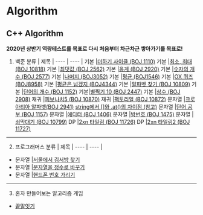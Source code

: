 # Algorithm
C++ Algorithm
--
**2020년 상반기 역량테스트를 목표로 다시 처음부터 차근차근 쌓아가기를 목표로!**

1. 백준
분류 | 제목 |
---- | ---- |
기본 |[더하기 사이클 (BOJ 1110)](https://github.com/danielkang1003/Algorithm/blob/master/boj1110.cpp)
기본 |[최소, 최대 (BOJ 10818)](https://github.com/danielkang1003/Algorithm/blob/master/boj10818.cpp) 
기본 |[최댓값 (BOJ 2562)](https://github.com/danielkang1003/Algorithm/blob/master/boj2562.cpp)
기본 |[음계 (BOJ 2920)](https://github.com/danielkang1003/Algorithm/blob/master/boj2920.cpp)
기본 |[숫자의 개수 (BOJ 2577)](https://github.com/danielkang1003/Algorithm/blob/master/boj2577.cpp)
기본 |[나머지 (BOJ3052)](https://github.com/danielkang1003/Algorithm/blob/master/boj3052.cpp)
기본 |[평균 (BOJ1546)](https://github.com/danielkang1003/Algorithm/blob/master/boj1546.cpp)
기본 |[OX 퀴즈 (BOJ8958)](https://github.com/danielkang1003/Algorithm/blob/master/boj8958.cpp)
기본 |[평균은 넘겠지 (BOJ4344)](https://github.com/danielkang1003/Algorithm/blob/master/boj4344.cpp)
기본 |[알파벳 찾기 (BOJ 10809)](https://github.com/danielkang1003/Algorithm/blob/master/boj10809.cpp)
기본 |[단어의 개수 (BOJ 1152)](https://github.com/danielkang1003/Algorithm/blob/master/boj1152.cpp)
기본|[별찍기 10 (BOJ 2447)](https://github.com/danielkang1003/Algorithm/blob/master/boj2447.cpp)
기본 |[상수 (BOJ 2908)](https://github.com/danielkang1003/Algorithm/blob/master/boj2908.cpp)
재귀 |[피보나치5 (BOJ 10870)](https://github.com/danielkang1003/Algorithm/blob/master/boj10870.cpp)
재귀 |[팩토리얼 (BOJ 10872)](https://github.com/danielkang1003/Algorithm/blob/master/boj10872.cpp)
문자열 |[크로아티아 알파벳(BOJ 2941)](https://github.com/danielkang1003/Algorithm/blob/master/boj2941.cpp)
[string에서 []와 .at()의 차이점 (참고)](https://neodreamer-dev.tistory.com/m/256)
문자열 |[단어 공부 (BOJ 1157)](https://github.com/danielkang1003/Algorithm/blob/master/boj1157.cpp)
문자열 |[에디터 (BOJ 1406)](https://github.com/danielkang1003/Algorithm/blob/master/boj1406.cpp)
문자열 |[방번호 (BOJ 1475)](https://github.com/danielkang1003/Algorithm/blob/master/boj1475.cpp)
문자열 |[쇠막대기 (BOJ 10799)](https://github.com/danielkang1003/Algorithm/blob/master/boj10799.cpp)
DP |[2xn 타일링 (BOJ 11726)](https://github.com/danielkang1003/Algorithm/blob/master/boj11726.cpp)
DP |[2xn 타일링2 (BOJ 11727)]((https://github.com/danielkang1003/Algorithm/blob/master/boj11727.cpp))
----

2. 프로그래머스
분류 | 제목 |
---- | ---- |
+ 문자열 |[서울에서 김서방 찾기](https://github.com/danielkang1003/Algorithm/blob/master/%EC%84%9C%EC%9A%B8%EC%97%90%EC%84%9C%20%EA%B9%80%EC%84%9C%EB%B0%A9%EC%B0%BE%EA%B8%B0.cpp)
+ 문자열 |[문자열을 정수로 바꾸기](https://github.com/danielkang1003/Algorithm/blob/master/%EB%AC%B8%EC%9E%90%EC%97%B4%EC%9D%84%20%EC%A0%95%EC%88%98%EB%A1%9C%20%EB%B0%94%EA%BE%B8%EA%B8%B0.cpp)
+ 문자열 |[핸드폰 번호 가리기](https://github.com/danielkang1003/Algorithm/blob/master/%ED%95%B8%EB%93%9C%ED%8F%B0%20%EB%B2%88%ED%98%B8%20%EA%B0%80%EB%A6%AC%EA%B8%B0.cpp)
----
3. 혼자 만들어보는 알고리즘 게임
- [끝말잇기](https://github.com/danielkang1003/Algorithm/blob/master/%EB%81%9D%EB%A7%90%EC%9E%87%EA%B8%B0%EA%B2%8C%EC%9E%84.cpp)
